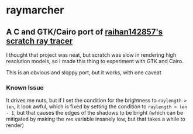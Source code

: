 # raymarcher
## A C and GTK/Cairo port of [raihan142857's scratch ray tracer](https://scratch.mit.edu/projects/403811864)
I thought that project was neat, but scratch was slow in rendering high resolution models, so I made this thing to experiment with GTK and Cairo.

This is an obvious and sloppy port, but it works, with one caveat

### Known Issue
It drives me nuts, but if I set the condition for the brightness to `raylength > len`, it look awful, which is fixed by setting the condition to `raylength > len - 1`, but that causes the edges of the shadows to be bright (which can be mitigated by making the `res` variable insanely low, but that takes a while to render)
